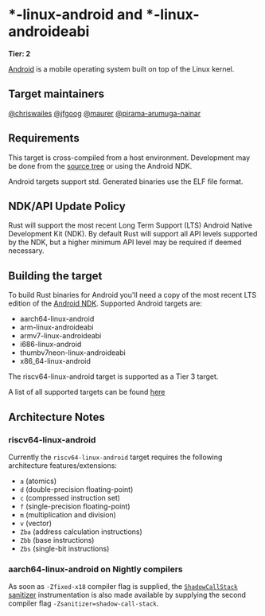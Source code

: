 # *-linux-android and *-linux-androideabi

**Tier: 2**

[Android] is a mobile operating system built on top of the Linux kernel.

[Android]: https://source.android.com/

## Target maintainers

[@chriswailes](https://github.com/chriswailes)
[@jfgoog](https://github.com/jfgoog)
[@maurer](https://github.com/maurer)
[@pirama-arumuga-nainar](https://github.com/pirama-arumuga-nainar)

## Requirements

This target is cross-compiled from a host environment. Development may be done
from the [source tree] or using the Android NDK.

[source tree]: https://source.android.com/docs/setup/build/downloading

Android targets support std. Generated binaries use the ELF file format.

## NDK/API Update Policy

Rust will support the most recent Long Term Support (LTS) Android Native
Development Kit (NDK).  By default Rust will support all API levels supported
by the NDK, but a higher minimum API level may be required if deemed necessary.

## Building the target

To build Rust binaries for Android you'll need a copy of the most recent LTS
edition of the [Android NDK].  Supported Android targets are:

* aarch64-linux-android
* arm-linux-androideabi
* armv7-linux-androideabi
* i686-linux-android
* thumbv7neon-linux-androideabi
* x86_64-linux-android

The riscv64-linux-android target is supported as a Tier 3 target.

[Android NDK]: https://developer.android.com/ndk/downloads

A list of all supported targets can be found
[here](../platform-support.html)

## Architecture Notes

### riscv64-linux-android

Currently the `riscv64-linux-android` target requires the following architecture features/extensions:

* `a` (atomics)
* `d` (double-precision floating-point)
* `c` (compressed instruction set)
* `f` (single-precision floating-point)
* `m` (multiplication and division)
* `v` (vector)
* `Zba` (address calculation instructions)
* `Zbb` (base instructions)
* `Zbs` (single-bit instructions)

### aarch64-linux-android on Nightly compilers

As soon as `-Zfixed-x18` compiler flag is supplied, the [`ShadowCallStack` sanitizer](https://releases.llvm.org/7.0.1/tools/clang/docs/ShadowCallStack.html)
instrumentation is also made available by supplying the second compiler flag `-Zsanitizer=shadow-call-stack`.
